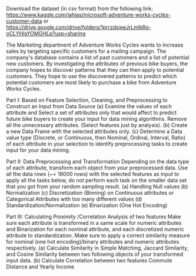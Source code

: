 Download the dataset (in csv format) from the following link:
https://www.kaggle.com/jahias/microsoft-adventure-works-cycles-customer-data
or
https://drive.google.com/drive/folders/1prrzdsieeJrLmlkRq-oCLYHIsYOMGHLp?usp=sharing

The Marketing department of Adventure Works Cycles wants to increase sales by targeting specific customers for a mailing campaign. The company's database contains a list of past customers and a list of
potential new customers. By investigating the attributes of previous bike buyers, the company hopes to discover patterns that they can then apply to potential customers. They hope to use the discovered patterns
to predict which potential customers are most likely to purchase a bike from Adventure Works Cycles.

Part I: Based on Feature Selection, Cleaning, and Preprocessing to Construct an Input from Data
Source
(a) Examine the values of each attribute and Select a set of attributes only that would affect to predict future bike buyers to create your input for data mining algorithms. Remove all the unnecessary
attributes. (Select features just by analysis).
(b) Create a new Data Frame with the selected attributes only.
(c) Determine a Data value type (Discrete, or Continuous, then Nominal, Ordinal, Interval, Ratio) of each attribute in your selection to identify preprocessing tasks to create input for your data mining.

Part II: Data Preprocessing and Transformation
Depending on the data type of each attribute, transform each object from your preprocessed data.
Use all the data rows (~= 18000 rows) with the selected features as input to apply all the tasks below, do not perform each task on the smaller data set that you got from your random sampling result.
(a) Handling Null values
(b) Normalization
(c) Discretization (Binning) on Continuous attributes or Categorical Attributes with too many different
values
(d) Standardization/Normalization
(e) Binarization (One Hot Encoding)

Part III: Calculating Proximity /Correlation Analysis of two features
Make sure each attribute is transformed in a same scale for numeric attributes and Binarization for each nominal attribute, and each discretized numeric attribute to standardization. Make sure to apply a correct
similarity measure for nominal (one hot encoding)/binary attributes and numeric attributes respectively.
(a) Calculate Similarity in Simple Matching, Jaccard Similarity, and Cosine Similarity between two
following objects of your transformed input data.
(b) Calculate Correlation between two features Commute Distance and Yearly Income
